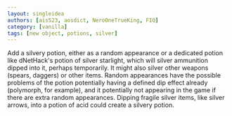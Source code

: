 ```yaml
---
layout: singleidea
authors: [ais523, aosdict, NeroOneTrueKing, FIQ]
category: [vanilla]
tags: [new object, potions, silver]
---
```

Add a silvery potion, either as a random appearance or a dedicated potion like dNetHack's potion of silver starlight, which will silver ammunition dipped into it, perhaps temporarily. It might also silver other weapons (spears, daggers) or other items. Random appearances have the possible problems of the potion potentially having a defined dip effect already (polymorph, for example), and it potentially not appearing in the game if there are extra random appearances. Dipping fragile silver items, like silver arrows, into a potion of acid could create a silvery potion.
